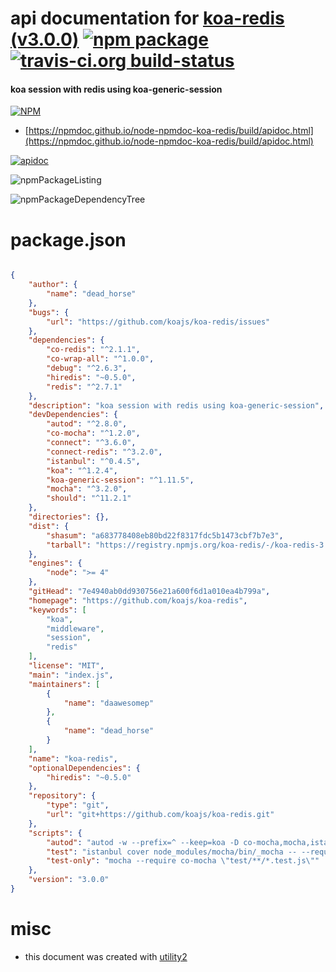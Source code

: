 # api documentation for  [koa-redis (v3.0.0)](https://github.com/koajs/koa-redis)  [![npm package](https://img.shields.io/npm/v/npmdoc-koa-redis.svg?style=flat-square)](https://www.npmjs.org/package/npmdoc-koa-redis) [![travis-ci.org build-status](https://api.travis-ci.org/npmdoc/node-npmdoc-koa-redis.svg)](https://travis-ci.org/npmdoc/node-npmdoc-koa-redis)
#### koa session with redis using koa-generic-session

[![NPM](https://nodei.co/npm/koa-redis.png?downloads=true&downloadRank=true&stars=true)](https://www.npmjs.com/package/koa-redis)

- [https://npmdoc.github.io/node-npmdoc-koa-redis/build/apidoc.html](https://npmdoc.github.io/node-npmdoc-koa-redis/build/apidoc.html)

[![apidoc](https://npmdoc.github.io/node-npmdoc-koa-redis/build/screenCapture.buildCi.browser.%252Ftmp%252Fbuild%252Fapidoc.html.png)](https://npmdoc.github.io/node-npmdoc-koa-redis/build/apidoc.html)

![npmPackageListing](https://npmdoc.github.io/node-npmdoc-koa-redis/build/screenCapture.npmPackageListing.svg)

![npmPackageDependencyTree](https://npmdoc.github.io/node-npmdoc-koa-redis/build/screenCapture.npmPackageDependencyTree.svg)



# package.json

```json

{
    "author": {
        "name": "dead_horse"
    },
    "bugs": {
        "url": "https://github.com/koajs/koa-redis/issues"
    },
    "dependencies": {
        "co-redis": "^2.1.1",
        "co-wrap-all": "^1.0.0",
        "debug": "^2.6.3",
        "hiredis": "~0.5.0",
        "redis": "^2.7.1"
    },
    "description": "koa session with redis using koa-generic-session",
    "devDependencies": {
        "autod": "^2.8.0",
        "co-mocha": "^1.2.0",
        "connect": "^3.6.0",
        "connect-redis": "^3.2.0",
        "istanbul": "^0.4.5",
        "koa": "^1.2.4",
        "koa-generic-session": "^1.11.5",
        "mocha": "^3.2.0",
        "should": "^11.2.1"
    },
    "directories": {},
    "dist": {
        "shasum": "a683778408eb80bd22f8317fdc5b1473cbf7b7e3",
        "tarball": "https://registry.npmjs.org/koa-redis/-/koa-redis-3.0.0.tgz"
    },
    "engines": {
        "node": ">= 4"
    },
    "gitHead": "7e4940ab0dd930756e21a600f6d1a010ea4b799a",
    "homepage": "https://github.com/koajs/koa-redis",
    "keywords": [
        "koa",
        "middleware",
        "session",
        "redis"
    ],
    "license": "MIT",
    "main": "index.js",
    "maintainers": [
        {
            "name": "daawesomep"
        },
        {
            "name": "dead_horse"
        }
    ],
    "name": "koa-redis",
    "optionalDependencies": {
        "hiredis": "~0.5.0"
    },
    "repository": {
        "type": "git",
        "url": "git+https://github.com/koajs/koa-redis.git"
    },
    "scripts": {
        "autod": "autod -w --prefix=^ --keep=koa -D co-mocha,mocha,istanbul,autod",
        "test": "istanbul cover node_modules/mocha/bin/_mocha -- --require co-mocha \"test/**/*.test.js\"",
        "test-only": "mocha --require co-mocha \"test/**/*.test.js\""
    },
    "version": "3.0.0"
}
```



# misc
- this document was created with [utility2](https://github.com/kaizhu256/node-utility2)
